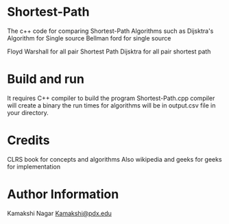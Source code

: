 # Shortest-Path

The c++ code for comparing Shortest-Path Algorithms such as
Dijsktra's Algorithm for Single source
Bellman ford for single source

Floyd Warshall for all pair Shortest Path
Dijsktra for all pair shortest path

# Build and run

It requires C++ compiler to build the program Shortest-Path.cpp
compiler will create a binary
the run times for algorithms will be in output.csv file in your directory.

# Credits

CLRS book for concepts and algorithms
Also wikipedia and geeks for geeks for implementation

# Author Information

Kamakshi Nagar
Kamakshi@pdx.edu
